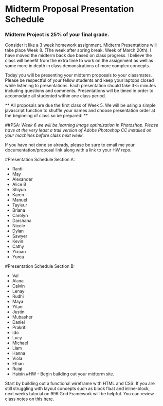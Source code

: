 # Midterm Proposal Presentation Schedule

### Midterm Project is 25% of your final grade.

Consider it like a 3 week homework assignment. Midterm Presentations will take place Week 8. (The week after spring break. Week of March 20th). I have moved the midterm back due based on class progress. I believe the class will benefit from the extra time to work on the assignment as well as some more in depth in class demonstrations of more complex concepts.

Today you will be presenting your midterm proposals to your classmates. Please be respectful of your fellow students and keep your laptops closed while listening to presentations. Each presentation should take 3-5 minutes including questions and comments. Presentations will be timed in order to accomodate all studented within one class period.

** All proposals are due the first class of Week 5. We will be using a simple javascript function to shuffle your names and choose presentation order at the beginning of class so be prepared! **

##PSA:
*Week 6 we will be learning image optimization in Photoshop. Please have at the very least a trail version of Adobe Photoshop CC installed on your machines before class next week.*

If you have not done so already, please be sure to email me your documentation/proposal link along with a link to your HW repo.

#Presentation Schedule Section A:

- Ranti
- May
- Alexander
- Alice B
- Shiyun
- Karen
- Manuel
- Tayleur
- Briana
- Carolyn
- Darshana
- Nicole
- Dylan
- Sawyer
- Kevin
- Cathy
- Yixuan
- Yurou

#Presentation Schedule Section B:

- Val
- Alana
- Calvin
- Lenay
- Rudhi
- Maya
- Yitao
- Justin
- Mubasher
- Daniel
- Prakriti
- Ido
- Lucy
- Michael
- Liam
- Hanna
- Viola
- Ethan
- Ruiqi
- Haixin
#HW - Begin building out your midterm site.

Start by building out a functional wireframe with HTML and CSS. If you are still struggling with layout concepts such as block float and inline-block, next weeks tutorial on 996 Grid Framework will be helpful. You can review class notes on this [here](../Week_6/996_Grid).
